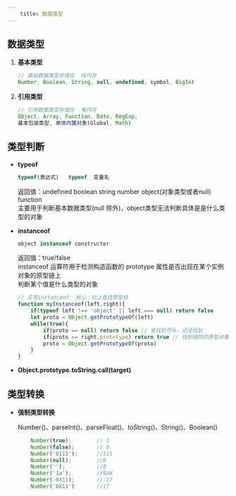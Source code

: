 ```yaml
---
    title: 数据类型
---
```


## 数据类型
1. **基本类型**
    ```javascript
    // 基础数据类型存储在  栈内存
    Number, Boolean, String, null, undefined, symbol, BigInt
    ```
2. **引用类型**
    ```javascript
    // 引用数据类型存储在  堆内存
    Object, Array, Function, Date, RegExp, 
    基本包装类型, 单体内置对象(Global, Math)
    ```
## 类型判断
+ **typeof**  
    ```javascript
    typeof(表达式)   typeof  变量名
    ```
    返回值：undefined boolean string number object(对象类型或者null) function<br>
    主要用于判断基本数据类型(null 除外)，object类型无法判断具体是是什么类型的对象

+ **instanceof**
    ```javascript
    object instanceof constructor
    ```
    返回值：true/false<br>
    instanceof 运算符用于检测构造函数的 prototype 属性是否出现在某个实例对象的原型链上<br>
    判断某个值是什么类型的对象
    ```javascript
    // 实现instanceof  核心：向上查找原型链
    function myInstanceof(left,right){
        if(typeof left !== 'object' || left === null) return false
        let proto = Object.getPrototypeOf(left)
        while(true){
            if(proto == null) return false // 查找到尽头，还没找到
            if(proto == right.prototype) return true // 找到相同的原型对象
            proto = Object.getPrototypeOf(proto)
        }
    }
    ```
+ **Object.prototype.toString.call(target)**

## 类型转换

+ **强制类型转换**  

    Number()、parseInt()、parseFloat()、toString()、String()、Boolean()

    ```javascript
        Number(true);        // 1
        Number(false);       // 0
        Number('0111');      //111
        Number(null);        //0
        Number('');          //0
        Number('1a');        //NaN
        Number(-0X11);       //-17
        Number('0X11')       //17
    ```